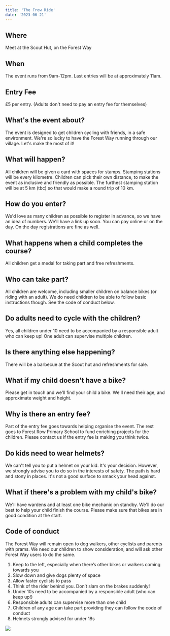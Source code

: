 ```yaml
---
title: 'The Frow Ride'
date: '2023-06-21'
---
```


## Where

Meet at the Scout Hut, on the Forest Way


## When

The event runs from 9am-12pm. Last entries will be at approximately 11am. 


## Entry Fee

£5 per entry. (Adults don't need to pay an entry fee for themselves)

## What's the event about?

The event is designed to get children cycling with friends, in a safe environment. We're so lucky to have the Forest Way running through our village. Let's make the most of it!

## What will happen?

All children will be given a card with spaces for stamps. Stamping stations will be every kilometre. Children can pick their own distance, to make the event as inclusive and friendly as possible. The furthest stamping station will be at 5 km (tbc) so that would make a round trip of 10 km. 

## How do you enter?

We'd love as many children as possible to register in advance, so we have an idea of numbers. We'll have a link up soon. You can pay online or on the day. On the day registrations are fine as well. 

## What happens when a child completes the course?

All children get a medal for taking part and free refreshments. 

## Who can take part?

All children are welcome, including smaller children on balance bikes (or riding with an adult). We do need children to be able to follow basic instructions though. See the code of conduct below.

## Do adults need to cycle with the children?

Yes, all children under 10 need to be accompanied by a responsible adult who can keep up! One adult can supervise multiple children. 

## Is there anything else happening?

There will be a barbecue at the Scout hut and refreshments for sale. 

## What if my child doesn't have a bike?

Please get in touch and we'll find your child a bike. We'll need their age, and approximate weight and height.

## Why is there an entry fee?

Part of the entry fee goes towards helping organise the event. The rest goes to Forest Row Primary School to fund enriching projects for the children. Please contact us if the entry fee is making you think twice.

## Do kids need to wear helmets?

We can't tell you to put a helmet on your kid. It's your decision. However, we strongly advise you to do so in the interests of safety. The path is hard and stony in places. It's not a good surface to smack your head against. 

## What if there's a problem with my child's bike?
We'll have wardens and at least one bike mechanic on standby. We'll do our best to help your child finish the course. Please make sure that bikes are in good condition at the start.


## Code of conduct

The Forest Way will remain open to dog walkers, other cyclists and parents with prams. We need our children to show consideration, and will ask other Forest Way users to do the same. 

1. Keep to the left, especially when there’s other bikes or walkers coming towards you
2. Slow down and give dogs plenty of space
3. Allow faster cyclists to pass
4. Think of the rider behind you. Don’t slam on the brakes suddenly!
5. Under 10s need to be accompanied by a responsible adult (who can keep up!)
6. Responsible adults can supervise more than one child
7. Children of any age can take part providing they can follow the code of conduct
8. Helmets strongly advised for under 18s


![](/images/Childrens-Cycle-Event.png)